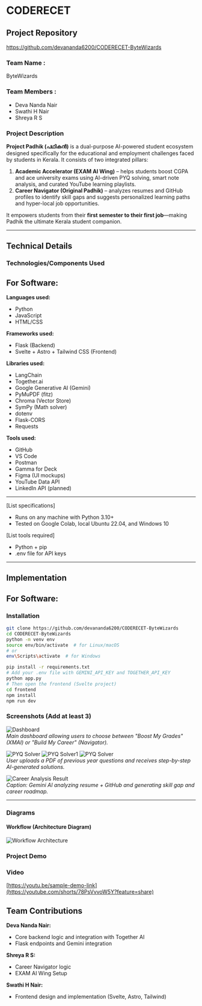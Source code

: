 # CODERECET

## Project Repository
https://github.com/devananda6200/CODERECET-ByteWizards

### Team Name :
ByteWizards

### Team Members :
- Deva Nanda Nair  
- Swathi H Nair 
- Shreya R S 

### Project Description
**Project Padhik (പഥികൻ)** is a dual-purpose AI-powered student ecosystem designed specifically for the educational and employment challenges faced by students in Kerala. It consists of two integrated pillars:

1. **Academic Accelerator (EXAM AI Wing)** – helps students boost CGPA and ace university exams using AI-driven PYQ solving, smart note analysis, and curated YouTube learning playlists.
2. **Career Navigator (Original Padhik)** – analyzes resumes and GitHub profiles to identify skill gaps and suggests personalized learning paths and hyper-local job opportunities.

It empowers students from their **first semester to their first job**—making Padhik the ultimate Kerala student companion.

---

## Technical Details

### Technologies/Components Used

## For Software:

**Languages used:**
- Python  
- JavaScript  
- HTML/CSS  

**Frameworks used:**
- Flask (Backend)  
- Svelte + Astro + Tailwind CSS (Frontend)  

**Libraries used:**
- LangChain  
- Together.ai  
- Google Generative AI (Gemini)  
- PyMuPDF (fitz)  
- Chroma (Vector Store)  
- SymPy (Math solver)  
- dotenv  
- Flask-CORS  
- Requests  

**Tools used:**
- GitHub  
- VS Code  
- Postman  
- Gamma for Deck  
- Figma (UI mockups)  
- YouTube Data API  
- LinkedIn API (planned)

---

[List specifications]  
- Runs on any machine with Python 3.10+  
- Tested on Google Colab, local Ubuntu 22.04, and Windows 10  

[List tools required]  
- Python + pip  
- .env file for API keys  

---

## Implementation

## For Software:

### Installation
```bash
git clone https://github.com/devananda6200/CODERECET-ByteWizards
cd CODERECET-ByteWizards
python -m venv env
source env/bin/activate  # for Linux/macOS
# or
env\Scripts\activate  # for Windows

pip install -r requirements.txt
# Add your .env file with GEMINI_API_KEY and TOGETHER_API_KEY
python app.py
# Then open the frontend (Svelte project)
cd frontend
npm install
npm run dev
```

### Screenshots (Add at least 3)

![Dashboard](dashboard.png)  
*Main dashboard allowing users to choose between "Boost My Grades" (XMAI) or "Build My Career" (Navigator).*

![PYQ Solver](pyq_solver.png)
![PYQ Solver1](pyq2.png)
![PYQ Solver](padbot.png)  
*User uploads a PDF of previous year questions and receives step-by-step AI-generated solutions.*

![Career Analysis Result](career.png)  
   *Caption: Gemini AI analyzing resume + GitHub and generating skill gap and career roadmap.*

---

### Diagrams

#### Workflow (Architecture Diagram)

![Workflow Architecture](https://via.placeholder.com/800x450.png?text=Workflow+Diagram+Coming+Soon)  



### Project Demo

### Video

[https://youtu.be/sample-demo-link](https://youtube.com/shorts/78PsVvvoW5Y?feature=share)  


## Team Contributions

**Deva Nanda Nair:**    
- Core backend logic and integration with Together AI
- Flask endpoints and Gemini integration

**Shreya R S:**  
- Career Navigator logic 
- EXAM AI  Wing Setup

**Swathi H Nair:**  
- Frontend design and implementation (Svelte, Astro, Tailwind)  
 


